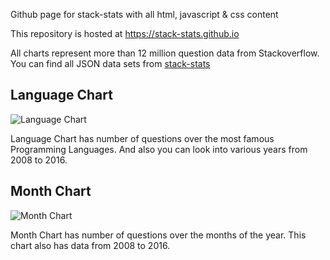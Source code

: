 Github page for stack-stats with all html, javascript & css content

This repository is hosted at https://stack-stats.github.io

All charts represent more than 12 million question data from Stackoverflow. You can find all JSON data sets from [stack-stats](https://github.com/stack-stats/stack-stats)

## Language Chart


![Language Chart](http://i.imgur.com/vY4klka.png)

Language Chart has number of questions over the most famous Programming Languages. And also you can look into various years from 2008 to 2016.


## Month Chart

![Month Chart](http://i.imgur.com/Jsv30O8.png)

Month Chart has number of questions over the months of the year. This chart also has data from 2008 to 2016.
